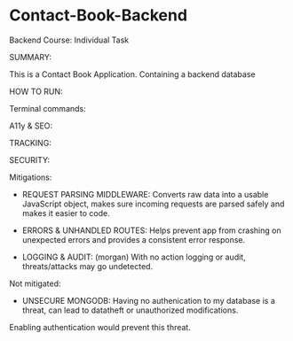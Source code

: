 # Contact-Book-Backend

Backend Course: Individual Task

SUMMARY:

This is a Contact Book Application.
Containing a backend database

HOW TO RUN:

Terminal commands:

A11y & SEO:

TRACKING:

SECURITY:

Mitigations:

- REQUEST PARSING MIDDLEWARE:
  Converts raw data into a usable JavaScript object, makes sure incoming requests are parsed safely and makes it easier to code.

- ERRORS & UNHANDLED ROUTES:
  Helps prevent app from crashing on unexpected errors and provides a consistent error response.

- LOGGING & AUDIT: (morgan)
  With no action logging or audit, threats/attacks may go undetected.

Not mitigated:

- UNSECURE MONGODB:
  Having no authenication to my database is a threat, can lead to datatheft or unauthorized modifications.

Enabling authentication would prevent this threat.

